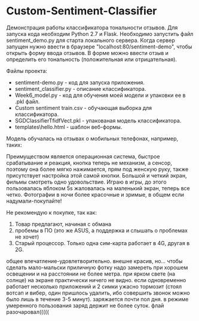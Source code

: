 # Custom-Sentiment-Classifier
Демонстрация работы классификатора тональности отзывов.
Для запуска кода необходим Python 2.7 и Flask. Необходимо запустить файл sentiment_demo.py для старта локального сервера. Когда сервер запущен нужно ввести в браузере "localhost:80/sentiment-demo", чтобы открыть форму ввода отзывов. В форме можно ввести отзыв и определить его тональность (положительная или отрицательная).

Файлы проекта:
- sentiment-demo.py - код для запуска приложения.
- sentiment_classifier.py - описание классификатора.
- Week6_model.py - код для обучения моей модели и упаковки ее в .pkl файл.
- Custom sentiment train.csv - обучающая выборка для классификатора.
- SGDClassifierTfidfVect.pkl - упакованая модель классификатора.
- templates\hello.html - шаблон веб-формы.

Модель обучалась на отзывах о мобильных телефонах, например, таких:

Преимуществом является операционная система, быстрое срабатывание и реакция, кнопка теперь не механизм, а сенсор, поэтому она более мягко нажимается, прям под женскую руку, также присутствует настройка этой самой кнопки. Большой и четкий экран, фильмы смотреть одно удовольствие. Играю в игры, до этого пользовалась яблоком 5s жаловалась на маленький экран, теперь все четко. Фотографии в ночи более красочные и зримые, в общем если надумали-покупайте!

Не рекомендую к покупке, так как:
1. Товар предлагают, начиная с обмана
2. пробемы в ПО (это же ASUS, а поддержка и слышать о проблемах не хочет)
3. Старый процессор. Только одна сим-карта работает в 4G, другая в 2G.

общее впечатление-удовлетворительно. внешне красив, но... чтобы сделать мало-мальски приличную фотку надо замереть при хорошем освещении и на расстоянии не более метра. при ярком свете (на солнце) на экране практически ничего не видно. если одновременно работает несколько приложений и 2 симки ужасно тормозит (стоял вотсап и вибер, один пришлось удалить, ибо совершить звонок можно было лишь в течение 3-5 минут). заряжается почти пол дня. в режиме умеренного пользования заряд держит не более суток. флай разочаровал(((((
